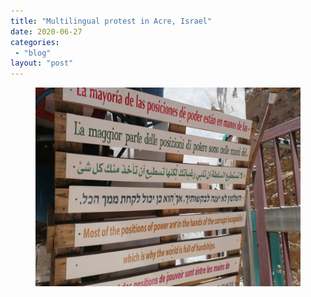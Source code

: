 ```yaml
---
title: "Multilingual protest in Acre, Israel"
date: 2020-06-27
categories: 
 - "blog"
layout: "post"
---
```


<!-- wp:image {"id":3378,"sizeSlug":"large"} -->
<figure class="wp-block-image size-large"><img src="/assets/img/2020/06/multilanguage.jpg" alt="" class="wp-image-3378"></figure>
<!-- /wp:image -->
